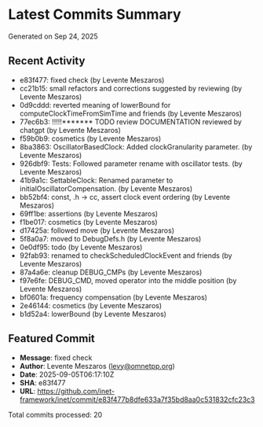 # Latest Commits Summary

Generated on Sep 24, 2025

## Recent Activity
- e83f477: fixed check (by Levente Meszaros)
- cc21b15: small refactors and corrections suggested by reviewing (by Levente Meszaros)
- 0d9cddd: reverted meaning of lowerBound for computeClockTimeFromSimTime and friends (by Levente Meszaros)
- 77ec6b3: !!!!!******* TODO review DOCUMENTATION reviewed by chatgpt (by Levente Meszaros)
- f59b0b9: cosmetics (by Levente Meszaros)
- 8ba3863: OscillatorBasedClock: Added clockGranularity parameter. (by Levente Meszaros)
- 926dbf9: Tests: Followed parameter rename with oscillator tests. (by Levente Meszaros)
- 41b9a1c: SettableClock: Renamed parameter to initialOscillatorCompensation. (by Levente Meszaros)
- bb52bf4: const, .h -> cc, assert clock event ordering (by Levente Meszaros)
- 69ff1be: assertions (by Levente Meszaros)
- f1be017: cosmetics (by Levente Meszaros)
- d17425a: followed move (by Levente Meszaros)
- 5f8a0a7: moved to DebugDefs.h (by Levente Meszaros)
- 0e0df95: todo (by Levente Meszaros)
- 92fab93: renamed to checkScheduledClockEvent and friends (by Levente Meszaros)
- 87a4a6e: cleanup DEBUG_CMPs (by Levente Meszaros)
- f97e6fe: DEBUG_CMD, moved operator into the middle position (by Levente Meszaros)
- bf0601a: frequency compensation (by Levente Meszaros)
- 2e46144: cosmetics (by Levente Meszaros)
- b1d52a4: lowerBound (by Levente Meszaros)

## Featured Commit
- **Message**: fixed check
- **Author**: Levente Meszaros (levy@omnetpp.org)
- **Date**: 2025-09-05T06:17:10Z
- **SHA**: e83f477
- **URL**: https://github.com/inet-framework/inet/commit/e83f477b8dfe633a7f35bd8aa0c531832cfc23c3

Total commits processed: 20